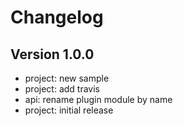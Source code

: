 
# Changelog

## Version 1.0.0

* project: new sample
* project: add travis
* api: rename plugin module by name
* project: initial release
